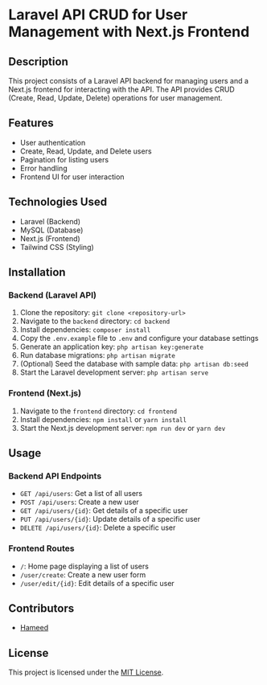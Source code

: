 # Laravel API CRUD for User Management with Next.js Frontend

## Description
This project consists of a Laravel API backend for managing users and a Next.js frontend for interacting with the API. The API provides CRUD (Create, Read, Update, Delete) operations for user management.

## Features
- User authentication
- Create, Read, Update, and Delete users
- Pagination for listing users
- Error handling
- Frontend UI for user interaction

## Technologies Used
- Laravel (Backend)
- MySQL (Database)
- Next.js (Frontend)
- Tailwind CSS (Styling)

## Installation
### Backend (Laravel API)
1. Clone the repository: `git clone <repository-url>`
2. Navigate to the `backend` directory: `cd backend`
3. Install dependencies: `composer install`
4. Copy the `.env.example` file to `.env` and configure your database settings
5. Generate an application key: `php artisan key:generate`
6. Run database migrations: `php artisan migrate`
7. (Optional) Seed the database with sample data: `php artisan db:seed`
8. Start the Laravel development server: `php artisan serve`

### Frontend (Next.js)
1. Navigate to the `frontend` directory: `cd frontend`
2. Install dependencies: `npm install` or `yarn install`
3. Start the Next.js development server: `npm run dev` or `yarn dev`

## Usage
### Backend API Endpoints
- `GET /api/users`: Get a list of all users
- `POST /api/users`: Create a new user
- `GET /api/users/{id}`: Get details of a specific user
- `PUT /api/users/{id}`: Update details of a specific user
- `DELETE /api/users/{id}`: Delete a specific user

### Frontend Routes
- `/`: Home page displaying a list of users
- `/user/create`: Create a new user form
- `/user/edit/{id}`: Edit details of a specific user

## Contributors
- [Hameed](https://github.com/hameed-fu)

## License
This project is licensed under the [MIT License](LICENSE).
